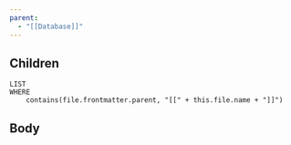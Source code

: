 ```yaml
---
parent:
  - "[[Database]]"
---
```


## Children

```dataview
LIST
WHERE
	contains(file.frontmatter.parent, "[[" + this.file.name + "]]")
```

## Body
